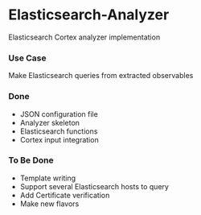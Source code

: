 # Elasticsearch-Analyzer
Elasticsearch Cortex analyzer implementation

### Use Case

Make Elasticsearch queries from extracted observables

### Done
* JSON configuration file
* Analyzer skeleton
* Elasticsearch functions
* Cortex input integration

### To Be Done
* Template writing
* Support several Elasticsearch hosts to query
* Add Certificate verification
* Make new flavors